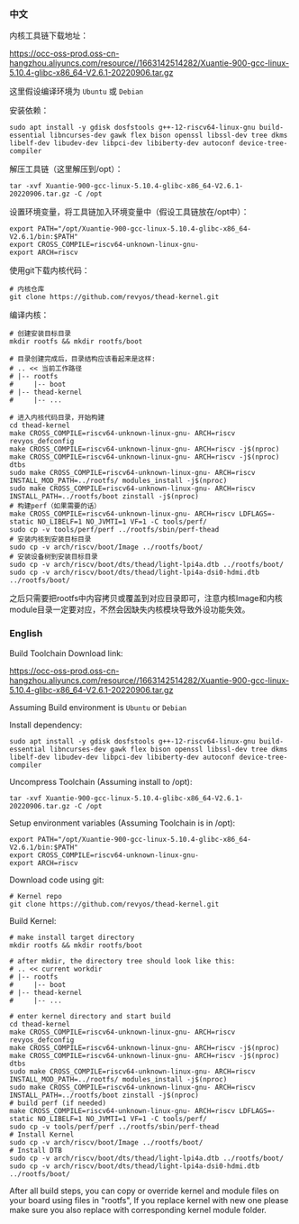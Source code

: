 ### 中文

内核工具链下载地址：

https://occ-oss-prod.oss-cn-hangzhou.aliyuncs.com/resource//1663142514282/Xuantie-900-gcc-linux-5.10.4-glibc-x86_64-V2.6.1-20220906.tar.gz

这里假设编译环境为 `Ubuntu` 或 `Debian`

安装依赖：
```
sudo apt install -y gdisk dosfstools g++-12-riscv64-linux-gnu build-essential libncurses-dev gawk flex bison openssl libssl-dev tree dkms libelf-dev libudev-dev libpci-dev libiberty-dev autoconf device-tree-compiler
```

解压工具链（这里解压到/opt）：
```
tar -xvf Xuantie-900-gcc-linux-5.10.4-glibc-x86_64-V2.6.1-20220906.tar.gz -C /opt
```

设置环境变量，将工具链加入环境变量中（假设工具链放在/opt中）：
```
export PATH="/opt/Xuantie-900-gcc-linux-5.10.4-glibc-x86_64-V2.6.1/bin:$PATH"
export CROSS_COMPILE=riscv64-unknown-linux-gnu-
export ARCH=riscv
```

使用git下载内核代码：
```
# 内核仓库
git clone https://github.com/revyos/thead-kernel.git
```

编译内核：
```
# 创建安装目标目录
mkdir rootfs && mkdir rootfs/boot

# 目录创建完成后，目录结构应该看起来是这样:
# .. << 当前工作路径
# |-- rootfs
#     |-- boot
# |-- thead-kernel
#     |-- ...

# 进入内核代码目录，开始构建
cd thead-kernel
make CROSS_COMPILE=riscv64-unknown-linux-gnu- ARCH=riscv revyos_defconfig
make CROSS_COMPILE=riscv64-unknown-linux-gnu- ARCH=riscv -j$(nproc)
make CROSS_COMPILE=riscv64-unknown-linux-gnu- ARCH=riscv -j$(nproc) dtbs
sudo make CROSS_COMPILE=riscv64-unknown-linux-gnu- ARCH=riscv INSTALL_MOD_PATH=../rootfs/ modules_install -j$(nproc)
sudo make CROSS_COMPILE=riscv64-unknown-linux-gnu- ARCH=riscv INSTALL_PATH=../rootfs/boot zinstall -j$(nproc)
# 构建perf（如果需要的话）
make CROSS_COMPILE=riscv64-unknown-linux-gnu- ARCH=riscv LDFLAGS=-static NO_LIBELF=1 NO_JVMTI=1 VF=1 -C tools/perf/
sudo cp -v tools/perf/perf ../rootfs/sbin/perf-thead
# 安装内核到安装目标目录
sudo cp -v arch/riscv/boot/Image ../rootfs/boot/
# 安装设备树到安装目标目录
sudo cp -v arch/riscv/boot/dts/thead/light-lpi4a.dtb ../rootfs/boot/
sudo cp -v arch/riscv/boot/dts/thead/light-lpi4a-dsi0-hdmi.dtb ../rootfs/boot/
```

之后只需要把rootfs中内容拷贝或覆盖到对应目录即可，注意内核Image和内核module目录一定要对应，不然会因缺失内核模块导致外设功能失效。

### English

Build Toolchain Download link:

https://occ-oss-prod.oss-cn-hangzhou.aliyuncs.com/resource//1663142514282/Xuantie-900-gcc-linux-5.10.4-glibc-x86_64-V2.6.1-20220906.tar.gz

Assuming Build environment is `Ubuntu` or `Debian`

Install dependency:
```
sudo apt install -y gdisk dosfstools g++-12-riscv64-linux-gnu build-essential libncurses-dev gawk flex bison openssl libssl-dev tree dkms libelf-dev libudev-dev libpci-dev libiberty-dev autoconf device-tree-compiler
```

Uncompress Toolchain (Assuming install to /opt):
```
tar -xvf Xuantie-900-gcc-linux-5.10.4-glibc-x86_64-V2.6.1-20220906.tar.gz -C /opt
```

Setup environment variables (Assuming Toolchain is in /opt):
```
export PATH="/opt/Xuantie-900-gcc-linux-5.10.4-glibc-x86_64-V2.6.1/bin:$PATH"
export CROSS_COMPILE=riscv64-unknown-linux-gnu-
export ARCH=riscv
```

Download code using git:
```
# Kernel repo
git clone https://github.com/revyos/thead-kernel.git
```

Build Kernel:
```
# make install target directory
mkdir rootfs && mkdir rootfs/boot

# after mkdir, the directory tree should look like this:
# .. << current workdir
# |-- rootfs
#     |-- boot
# |-- thead-kernel
#     |-- ...

# enter kernel directory and start build
cd thead-kernel
make CROSS_COMPILE=riscv64-unknown-linux-gnu- ARCH=riscv revyos_defconfig
make CROSS_COMPILE=riscv64-unknown-linux-gnu- ARCH=riscv -j$(nproc)
make CROSS_COMPILE=riscv64-unknown-linux-gnu- ARCH=riscv -j$(nproc) dtbs
sudo make CROSS_COMPILE=riscv64-unknown-linux-gnu- ARCH=riscv INSTALL_MOD_PATH=../rootfs/ modules_install -j$(nproc)
sudo make CROSS_COMPILE=riscv64-unknown-linux-gnu- ARCH=riscv INSTALL_PATH=../rootfs/boot zinstall -j$(nproc)
# build perf (if needed)
make CROSS_COMPILE=riscv64-unknown-linux-gnu- ARCH=riscv LDFLAGS=-static NO_LIBELF=1 NO_JVMTI=1 VF=1 -C tools/perf/
sudo cp -v tools/perf/perf ../rootfs/sbin/perf-thead
# Install Kernel
sudo cp -v arch/riscv/boot/Image ../rootfs/boot/
# Install DTB
sudo cp -v arch/riscv/boot/dts/thead/light-lpi4a.dtb ../rootfs/boot/
sudo cp -v arch/riscv/boot/dts/thead/light-lpi4a-dsi0-hdmi.dtb ../rootfs/boot/
```

After all build steps, you can copy or override kernel and module files on your board using files in "rootfs", If you replace kernel with new one please make sure you also replace with corresponding kernel module folder.